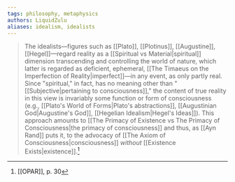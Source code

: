 ```yaml
---
tags: philosophy, metaphysics
authors: LiquidZulu
aliases: idealism, idealists
---
```


>The idealists—figures such as [[Plato]], [[Plotinus]], [[Augustine]], [[Hegel]]—regard reality as a [[Spiritual vs Material|spiritual]] dimension transcending and controlling the world of nature, which latter is regarded as deficient, ephemeral, [[The Timaeus on the Imperfection of Reality|imperfect]]—in any event, as only partly real. Since "spiritual," in fact, has no meaning other than "[[Subjective|pertaining to consciousness]]," the content of true reality in this view is invariably some function or form of consciousness (e.g., [[Plato's World of Forms|Plato's abstractions]], [[Augustinian God|Augustine's God]], [[Hegelian Idealism|Hegel's Ideas]]). This approach amounts to [[The Primacy of Existence vs The Primacy of Consciousness|the primacy of consciousness]] and thus, as [[Ayn Rand]] puts it, to the advocacy of [[The Axiom of Consciousness|consciousness]] *without* [[Existence Exists|existence]].[^1]

[^1]: [[OPAR]], p. 30